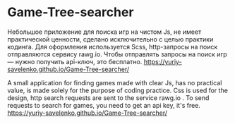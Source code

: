 # Game-Tree-searcher
Небольшое приложение для поиска игр на чистом Js, не имеет практической ценности, сделано исключительно с целью практики кодинга. Для оформления используется Scss, http-запросы на поиск отправляются сервису rawg.io. Чтобы отправлять запросы на поиск игр — нужно получить api-ключ, это бесплатно. https://yuriy-savelenko.github.io/Game-Tree-searcher/

A small application for finding games made with clear Js, has no practical value, is made solely for the purpose of coding practice. Css is used for the design, http search requests are sent to the service rawg.io . To send requests to search for games, you need to get an api key, it's free. https://yuriy-savelenko.github.io/Game-Tree-searcher/
